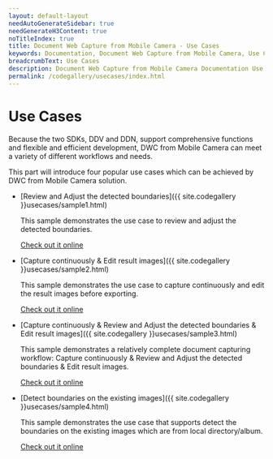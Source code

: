 ```yaml
---
layout: default-layout
needAutoGenerateSidebar: true
needGenerateH3Content: true
noTitleIndex: true
title: Document Web Capture from Mobile Camera - Use Cases
keywords: Documentation, Document Web Capture from Mobile Camera, Use Cases
breadcrumbText: Use Cases
description: Document Web Capture from Mobile Camera Documentation Use Cases Sample1
permalink: /codegallery/usecases/index.html
---
```


# Use Cases

Because the two SDKs, DDV and DDN, support comprehensive functions and flexible and efficient development, DWC from Mobile Camera can meet a variety of different workflows and needs. 

This part will introduce four popular use cases which can be achieved by DWC from Mobile Camera solution.

- [Review and Adjust the detected boundaries]({{ site.codegallery }}usecases/sample1.html)

    This sample demonstrates the use case to review and adjust the detected boundaries.

    [Check out it online]()

- [Capture continuously & Edit result images]({{ site.codegallery }}usecases/sample2.html)

    This sample demonstrates the use case to capture continuously and edit the result images before exporting.

    [Check out it online]()

- [Capture continuously & Review and Adjust the detected boundaries & Edit result images]({{ site.codegallery }}usecases/sample3.html)

    This sample demonstrates a relatively complete document capturing workflow: Capture continuously & Review and Adjust the detected boundaries & Edit result images.

    [Check out it online]()

- [Detect boundaries on the existing images]({{ site.codegallery }}usecases/sample4.html)

    This sample demonstrates the use case that supports detect the boundaries on the existing images which are from local directory/album. 

    [Check out it online]()